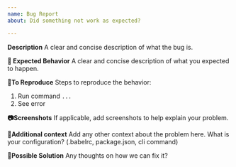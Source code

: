 ```yaml
---
name: Bug Report
about: Did something not work as expected?

---
```


**Description**
A clear and concise description of what the bug is.

**🤔 Expected Behavior**
A clear and concise description of what you expected to happen.

**🔢To Reproduce**
Steps to reproduce the behavior:
1. Run command `...`
3. See error

**📷Screenshots**
If applicable, add screenshots to help explain your problem.

**🔦Additional context**
Add any other context about the problem here.
What is your configuration? (.babelrc, package.json, cli command)

**💁Possible Solution**
Any thoughts on how we can fix it?
